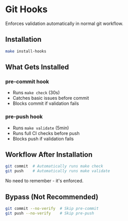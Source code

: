 # Git Hooks

Enforces validation automatically in normal git workflow.

## Installation

```bash
make install-hooks
```

## What Gets Installed

### pre-commit hook
- Runs `make check` (30s)
- Catches basic issues before commit
- Blocks commit if validation fails

### pre-push hook
- Runs `make validate` (5min)
- Runs full CI checks before push
- Blocks push if validation fails

## Workflow After Installation

```bash
git commit  # Automatically runs make check
git push    # Automatically runs make validate
```

No need to remember - it's enforced.

## Bypass (Not Recommended)

```bash
git commit --no-verify  # Skip pre-commit
git push --no-verify    # Skip pre-push
```
